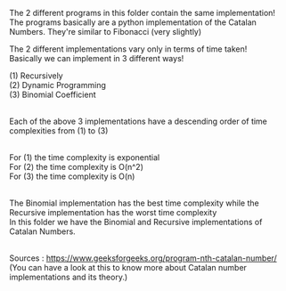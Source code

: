The 2 different programs in this folder contain the same implementation!
The programs basically are a python implementation of the Catalan Numbers.
They're similar to Fibonacci (very slightly)

The 2 different implementations vary only in terms of time taken!<br>
Basically we can implement in 3 different ways!<br>

(1) Recursively <br>
(2) Dynamic Programming <br>
(3) Binomial Coefficient <br><br>

Each of the above 3 implementations have a descending order of time complexities from (1) to (3) <br><br>

For (1) the time complexity is exponential<br>
For (2) the time complexity is O(n^2)<br>
For (3) the time complexity is O(n)<br><br>

The Binomial implementation has the best time complexity while the Recursive implementation has the worst time complexity<br>
In this folder we have the Binomial and Recursive implementations of Catalan Numbers.<br><br>

Sources : https://www.geeksforgeeks.org/program-nth-catalan-number/ (You can have a look at this to know more about Catalan number implementations and its theory.)
